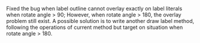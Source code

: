 Fixed the bug when label outline cannot overlay exactly on label literals when rotate angle > 90;
However, when rotate angle > 180, the overlay problem still exist.
A possible solution is to write another draw label method, following the operations of current method but target on situation when rotate angle > 180.

